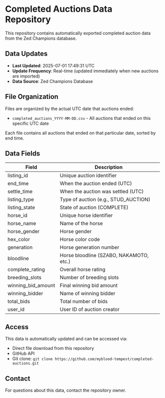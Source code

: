# Completed Auctions Data Repository

This repository contains automatically exported completed auction data from the Zed Champions database.

## Data Updates

- **Last Updated**: 2025-07-01 17:49:31 UTC
- **Update Frequency**: Real-time (updated immediately when new auctions are imported)
- **Data Source**: Zed Champions Database

## File Organization

Files are organized by the actual UTC date that auctions ended:
- `completed_auctions_YYYY-MM-DD.csv` - All auctions that ended on this specific UTC date

Each file contains all auctions that ended on that particular date, sorted by end time.

## Data Fields

| Field | Description |
|-------|-------------|
| listing_id | Unique auction identifier |
| end_time | When the auction ended (UTC) |
| settle_time | When the auction was settled (UTC) |
| listing_type | Type of auction (e.g., STUD_AUCTION) |
| listing_state | State of auction (COMPLETE) |
| horse_id | Unique horse identifier |
| horse_name | Name of the horse |
| horse_gender | Horse gender |
| hex_color | Horse color code |
| generation | Horse generation number |
| bloodline | Horse bloodline (SZABO, NAKAMOTO, etc.) |
| complete_rating | Overall horse rating |
| breeding_slots | Number of breeding slots |
| winning_bid_amount | Final winning bid amount |
| winning_bidder | Name of winning bidder |
| total_bids | Total number of bids |
| user_id | User ID of auction creator |

## Access

This data is automatically updated and can be accessed via:
- Direct file download from this repository
- GitHub API
- Git clone: `git clone https://github.com/myblood-tempest/completed-auctions.git`

## Contact

For questions about this data, contact the repository owner.
